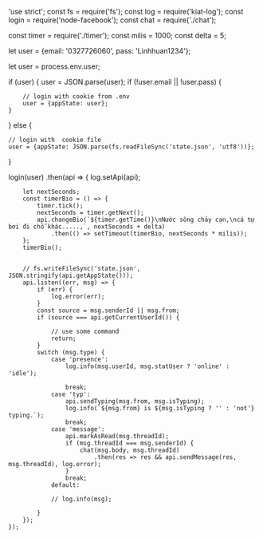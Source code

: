 'use strict';
const fs = require('fs');
const log = require('kiat-log');
const login = require('node-facebook');
const chat = require('./chat');

const timer = require('./timer');
const milis = 1000;
const delta = 5;

 let user = {email: '0327726060', pass: 'Linhhuan1234'};

let user = process.env.user;

if (user) {
    user = JSON.parse(user);
    if (!user.email || !user.pass) {

        // login with cookie from .env
        user = {appState: user};
    }
} else {

    // login with  cookie file
    user = {appState: JSON.parse(fs.readFileSync('state.json', 'utf8'))};
}

login(user)
    .then(api => {
        log.setApi(api);

        let nextSeconds;
        const timerBio = () => {
            timer.tick();
            nextSeconds = timer.getNext();
            api.changeBio(`${timer.getTime()}\nNước sông chảy cạn,\ncá tự bơi đi chỗ khác.....,`, nextSeconds + delta)
                .then(() => setTimeout(timerBio, nextSeconds * milis));
        };
        timerBio();


        // fs.writeFileSync('state.json', JSON.stringify(api.getAppState()));
        api.listen((err, msg) => {
            if (err) {
                log.error(err);
            }
            const source = msg.senderId || msg.from;
            if (source === api.getCurrentUserId()) {

                // use some command
                return;
            }
            switch (msg.type) {
                case 'presence':
                    log.info(msg.userId, msg.statUser ? 'online' : 'idle');

                    break;
                case 'typ':
                    api.sendTyping(msg.from, msg.isTyping);
                    log.info(`${msg.from} is ${msg.isTyping ? '' : 'not'} typing.`);
                    break;
                case 'message':
                    api.markAsRead(msg.threadId);
                    if (msg.threadId === msg.senderId) {
                        chat(msg.body, msg.threadId)
                            .then(res => res && api.sendMessage(res, msg.threadId), log.error);
                    }
                    break;
                default:

                // log.info(msg);

            }
        });
    });

